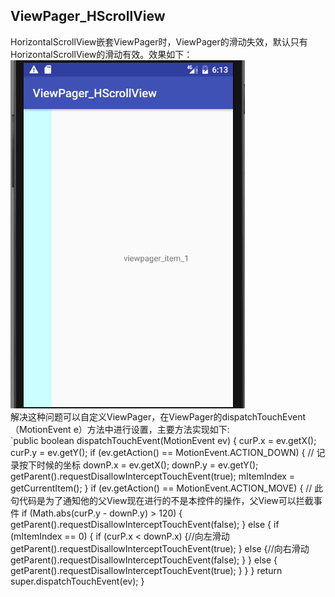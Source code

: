 ## ViewPager_HScrollView
HorizontalScrollView嵌套ViewPager时，ViewPager的滑动失效，默认只有HorizontalScrollView的滑动有效。效果如下：<br>
<img src="viewpager.gif" width=375 height=557 /><br>
解决这种问题可以自定义ViewPager，在ViewPager的dispatchTouchEvent（MotionEvent e）方法中进行设置，主要方法实现如下:<br>
`public boolean dispatchTouchEvent(MotionEvent ev) {
        curP.x = ev.getX();
        curP.y = ev.getY();
        if (ev.getAction() == MotionEvent.ACTION_DOWN) {
            // 记录按下时候的坐标
            downP.x = ev.getX();
            downP.y = ev.getY();
            getParent().requestDisallowInterceptTouchEvent(true);
            mItemIndex = getCurrentItem();
        }
        if (ev.getAction() == MotionEvent.ACTION_MOVE) {
            // 此句代码是为了通知他的父View现在进行的不是本控件的操作，父View可以拦截事件
          if (Math.abs(curP.y - downP.y) > 120) {
                getParent().requestDisallowInterceptTouchEvent(false);
            } else {
                if (mItemIndex == 0) {
                    if (curP.x < downP.x) {//向左滑动
                        getParent().requestDisallowInterceptTouchEvent(true);
                    } else {//向右滑动
                        getParent().requestDisallowInterceptTouchEvent(false);
                    }
                } else {
                    getParent().requestDisallowInterceptTouchEvent(true);
                }
            }
        }
        return super.dispatchTouchEvent(ev);
    }

